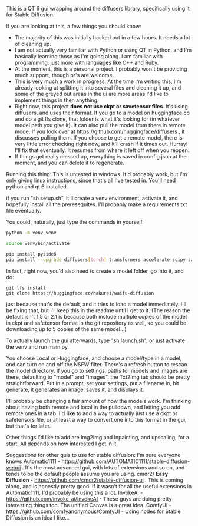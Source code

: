 This is a QT 6 gui wrapping around the diffusers library, specifically using it for Stable Diffusion.

If you are looking at this, a few things you should know:
* The majority of this was initially hacked out in a few hours. It needs a lot of cleaning up.
* I am not actually very familiar with Python or using QT in Python, and I'm basically learning those as I'm going along. I am familiar with programming, just more with languages like C++ and Ruby.
* At the moment, this is a personal project. I probably won't be providing much support, though pr's are welcome.
* This is very much a work in progress. At the time I'm writing this, I'm already looking at splitting it into several files and cleaning it up, and some of the greyed out areas in the ui are more areas I'd like to implement things in then anything.
* Right now, this project **does not use ckpt or savetensor files**. It's using diffusers, and uses their format. If you go to a model on huggingface.co and do a git lfs clone, that folder is what it's looking for (in whatever model path you give it). It can also pull the model from there in remote mode. If you look over at https://github.com/huggingface/diffusers , it discusses pulling them. If you choose to get a remote model, there is very little error checking right now, and it'll crash if it times out. Hurray! I'll fix that eventually. It resumes from where it left off when you reopen.
* If things get really messed up, everything is saved in config.json at the moment, and you can delete it to regenerate.

Running this thing:
This is untested in windows. It'd probably work, but I'm only giving linux instructions, since that's all I've tested in. You'll need python and qt 6 installed.

if you run "sh setup.sh", it'll create a venv environment, activate it, and hopefully install all the preresequites. I'll probably make a requirements.txt file eventually.

You could, naturally, just type the commands in yourself.
```bash
python -m venv venv

source venv/bin/activate

pip install pyside6
pip install --upgrade diffusers[torch] transformers accelerate scipy safetensors
```

In fact, right now, you'd also need to create a model folder, go into it, and do:
```
git lfs install
git clone https://huggingface.co/hakurei/waifu-diffusion
```

just because that's the default, and it tries to load a model immediately. I'll be fixing that, but I'll keep this in the readme until I get to it. (The reason the default isn't 1.5 or 2.1 is because both include multiple copies of the model in ckpt and safetensor format in the git repository as well, so you could be downloading up to 5 copies of the same model...)

To actually launch the gui afterwards, type "sh launch.sh", or just activate the venv and run main.py.

You choose Local or Huggingface, and choose a model/type in a model, and can turn on and off the NSFW filter. There's a refresh button to rescan the model directory. If you go to settings, paths for models and images are there, defaulting to "model" and "images". the Txt2Img tab should be pretty straightforward. Put in a prompt, set your settings, put a filename in, hit generate, it generates an image, saves it, and displays it.

I'll probably be changing a fair amount of how the models work. I'm thinking about having both remote and local in the pulldown, and letting you add remote ones in a tab. I'd **like** to add a way to actually just use a ckpt or safetensors file, or at least a way to convert one into this format in the gui, but that's for later.

Other things I'd like to add are Img2Img and Inpainting, and upscaling, for a start. All depends on how interested I get in it.

Suggestions for other guis to use for stable diffusion:
I'm sure everyone knows Automatic1111 - https://github.com/AUTOMATIC1111/stable-diffusion-webui . It's the most advanced gui, with lots of extensions and so on, and tends to be the default people assume you are using.
cmdr2/ **Easy Diffusion** - https://github.com/cmdr2/stable-diffusion-ui . This is coming along, and is honestly pretty good. If it wasn't for all the useful extensions in Automatic1111, I'd probably be using this a lot.
InvokeAI - https://github.com/invoke-ai/InvokeAI - These guys are doing pretty interesting things too. The unified Canvas is a great idea.
ComfyUI - https://github.com/comfyanonymous/ComfyUI - Using nodes for Stable Diffusion is an idea I like...